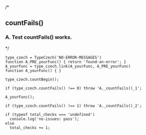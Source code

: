 
/*
## countFails()

### A. Test countFails() works.
*/

    type_czech = TypeCzech('NO-ERROR-MESSAGES')
    function A_PRE_yourFunc() { return 'found-an-error'; }
    A_yourFunc = type_czech.link(A_yourFunc, A_PRE_yourFunc) 
    function A_yourFunc() { }

    type_czech.countBegin();

    if (type_czech.countFails() !== 0) throw 'A._countFails()_1';

    A_yourFunc();

    if (type_czech.countFails() !== 1) throw 'A._countFails()_2';

    if (typeof total_checks === 'undefined')
      console.log('no-issues: pass');
    else
      total_checks += 1;

